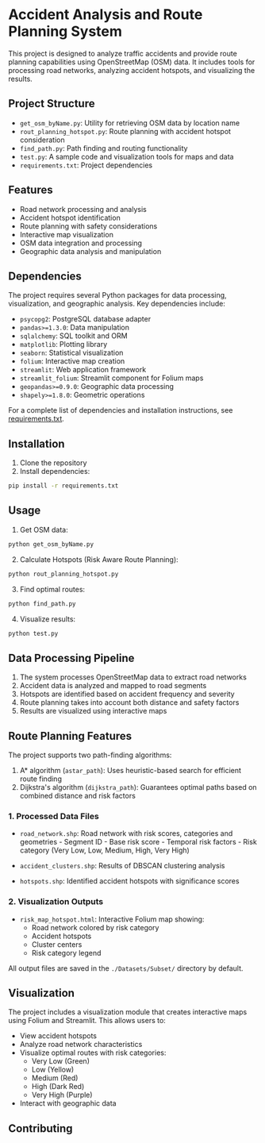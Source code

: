 # Accident Analysis and Route Planning System

This project is designed to analyze traffic accidents and provide route planning capabilities using OpenStreetMap (OSM) data. It includes tools for processing road networks, analyzing accident hotspots, and visualizing the results.

## Project Structure
- `get_osm_byName.py`: Utility for retrieving OSM data by location name
- `rout_planning_hotspot.py`: Route planning with accident hotspot consideration
- `find_path.py`: Path finding and routing functionality
- `test.py`:  A sample code and visualization tools for maps and data
- `requirements.txt`: Project dependencies

## Features

- Road network processing and analysis
- Accident hotspot identification
- Route planning with safety considerations
- Interactive map visualization
- OSM data integration and processing
- Geographic data analysis and manipulation

## Dependencies

The project requires several Python packages for data processing, visualization, and geographic analysis. Key dependencies include:

- `psycopg2`: PostgreSQL database adapter
- `pandas>=1.3.0`: Data manipulation
- `sqlalchemy`: SQL toolkit and ORM
- `matplotlib`: Plotting library
- `seaborn`: Statistical visualization
- `folium`: Interactive map creation
- `streamlit`: Web application framework
- `streamlit_folium`: Streamlit component for Folium maps
- `geopandas>=0.9.0`: Geographic data processing
- `shapely>=1.8.0`: Geometric operations

For a complete list of dependencies and installation instructions, see [requirements.txt](requirements.txt).

## Installation

1. Clone the repository
2. Install dependencies:
```bash
pip install -r requirements.txt
```

## Usage

1. Get OSM data:
```bash
python get_osm_byName.py
```

2. Calculate Hotspots (Risk Aware Route Planning):
```bash
python rout_planning_hotspot.py
```

3. Find optimal routes:
```bash
python find_path.py
```

4. Visualize results:
```bash
python test.py
```

## Data Processing Pipeline

1. The system processes OpenStreetMap data to extract road networks
2. Accident data is analyzed and mapped to road segments
3. Hotspots are identified based on accident frequency and severity
4. Route planning takes into account both distance and safety factors
5. Results are visualized using interactive maps

## Route Planning Features

The project supports two path-finding algorithms:
1. A* algorithm (`astar_path`): Uses heuristic-based search for efficient route finding
2. Dijkstra's algorithm (`dijkstra_path`): Guarantees optimal paths based on combined distance and risk factors

### 1. Processed Data Files
- `road_network.shp`: Road network with risk scores, categories and geometries
      - Segment ID
      - Base risk score
      - Temporal risk factors
      - Risk category (Very Low, Low, Medium, High, Very High)

- `accident_clusters.shp`: Results of DBSCAN clustering analysis
- `hotspots.shp`: Identified accident hotspots with significance scores

### 2. Visualization Outputs
- `risk_map_hotspot.html`: Interactive Folium map showing:
  - Road network colored by risk category
  - Accident hotspots
  - Cluster centers
  - Risk category legend


All output files are saved in the `./Datasets/Subset/` directory by default.


## Visualization

The project includes a visualization module that creates interactive maps using Folium and Streamlit. This allows users to:
- View accident hotspots
- Analyze road network characteristics
- Visualize optimal routes with risk categories:
  - Very Low (Green)
  - Low (Yellow)
  - Medium (Red)
  - High (Dark Red)
  - Very High (Purple)
- Interact with geographic data

## Contributing
